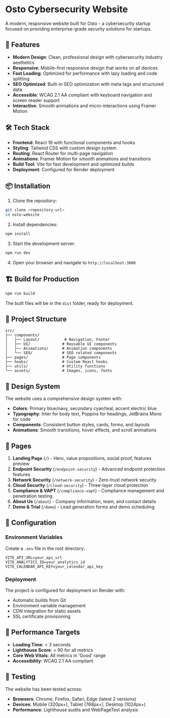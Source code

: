 # Osto Cybersecurity Website

A modern, responsive website built for Osto - a cybersecurity startup focused on providing enterprise-grade security solutions for startups.

## 🚀 Features

- **Modern Design**: Clean, professional design with cybersecurity industry aesthetics
- **Responsive**: Mobile-first responsive design that works on all devices
- **Fast Loading**: Optimized for performance with lazy loading and code splitting
- **SEO Optimized**: Built-in SEO optimization with meta tags and structured data
- **Accessible**: WCAG 2.1 AA compliant with keyboard navigation and screen reader support
- **Interactive**: Smooth animations and micro-interactions using Framer Motion

## 🛠 Tech Stack

- **Frontend**: React 18 with functional components and hooks
- **Styling**: Tailwind CSS with custom design system
- **Routing**: React Router for multi-page navigation
- **Animations**: Framer Motion for smooth animations and transitions
- **Build Tool**: Vite for fast development and optimized builds
- **Deployment**: Configured for Render deployment

## 📦 Installation

1. Clone the repository:
```bash
git clone <repository-url>
cd osto-website
```

2. Install dependencies:
```bash
npm install
```

3. Start the development server:
```bash
npm run dev
```

4. Open your browser and navigate to `http://localhost:3000`

## 🏗 Build for Production

```bash
npm run build
```

The built files will be in the `dist` folder, ready for deployment.

## 📁 Project Structure

```
src/
├── components/
│   ├── Layout/           # Navigation, Footer
│   ├── UI/              # Reusable UI components
│   ├── Animations/      # Animation components
│   └── SEO/             # SEO related components
├── pages/               # Page components
├── hooks/               # Custom React hooks
├── utils/               # Utility functions
└── assets/              # Images, icons, fonts
```

## 🎨 Design System

The website uses a comprehensive design system with:

- **Colors**: Primary blue/navy, secondary cyan/teal, accent electric blue
- **Typography**: Inter for body text, Poppins for headings, JetBrains Mono for code
- **Components**: Consistent button styles, cards, forms, and layouts
- **Animations**: Smooth transitions, hover effects, and scroll animations

## 📱 Pages

1. **Landing Page** (`/`) - Hero, value propositions, social proof, features preview
2. **Endpoint Security** (`/endpoint-security`) - Advanced endpoint protection features
3. **Network Security** (`/network-security`) - Zero-trust network security
4. **Cloud Security** (`/cloud-security`) - Three-layer cloud protection
5. **Compliance & VAPT** (`/compliance-vapt`) - Compliance management and penetration testing
6. **About Us** (`/about`) - Company information, team, and contact details
7. **Demo & Trial** (`/demo`) - Lead generation forms and demo scheduling

## 🔧 Configuration

### Environment Variables

Create a `.env` file in the root directory:

```env
VITE_API_URL=your_api_url
VITE_ANALYTICS_ID=your_analytics_id
VITE_CALENDAR_API_KEY=your_calendar_api_key
```

### Deployment

The project is configured for deployment on Render with:
- Automatic builds from Git
- Environment variable management
- CDN integration for static assets
- SSL certificate provisioning

## 🎯 Performance Targets

- **Loading Time**: < 3 seconds
- **Lighthouse Score**: > 90 for all metrics
- **Core Web Vitals**: All metrics in 'Good' range
- **Accessibility**: WCAG 2.1 AA compliant

## 🧪 Testing

The website has been tested across:
- **Browsers**: Chrome, Firefox, Safari, Edge (latest 2 versions)
- **Devices**: Mobile (320px+), Tablet (768px+), Desktop (1024px+)
- **Performance**: Lighthouse audits and WebPageTest analysis
